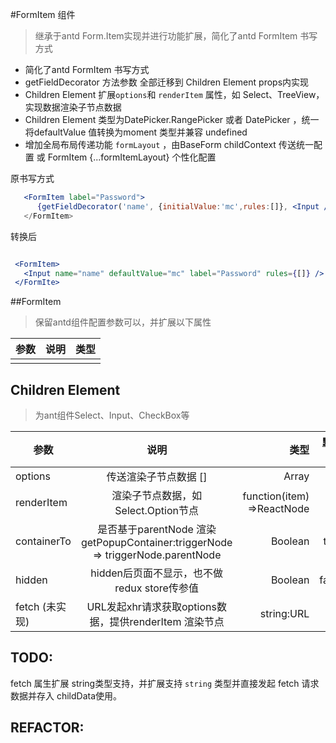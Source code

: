 #FormItem 组件

 > 继承于antd Form.Item实现并进行功能扩展，简化了antd  FormItem 书写方式

 * 简化了antd  FormItem 书写方式
 * getFieldDecorator 方法参数 全部迁移到 Children Element props内实现
 * Children Element 扩展`options`和 `renderItem` 属性，如 Select、TreeView，实现数据渲染子节点数据
 * Children Element 类型为DatePicker.RangePicker 或者 DatePicker ，统一将defaultValue 值转换为moment 类型并兼容 undefined
 * 增加全局布局传递功能 `formLayout` ，由BaseForm childContext 传送统一配置 或 FormItem {...formItemLayout} 个性化配置


原书写方式

 ```jsx
    <FormItem label="Password">
       {getFieldDecorator('name', {initialValue:'mc',rules:[]}, <Input />)
    </FormItem>
 ```

转换后

 ```jsx

  <FormItem>
    <Input name="name" defaultValue="mc" label="Password" rules={[]} />
  </FormIte>

 ```

##FormItem

> 保留antd组件配置参数可以，并扩展以下属性

| 参数 | 说明 | 类型 |
| - | :-: | -: |
|  ||  |


## Children Element

> 为ant组件Select、Input、CheckBox等


| 参数 | 说明 | 类型 | 默认值 |
| - | :-: | -: | -: |
| options | 传送渲染子节点数据 [] | Array  | -  |
| renderItem | 渲染子节点数据，如Select.Option节点 | function(item) =>ReactNode | - |
| containerTo | 是否基于parentNode 渲染getPopupContainer:triggerNode => triggerNode.parentNode | Boolean  | true |
| hidden | hidden后页面不显示，也不做redux store传参值  | Boolean  | false |
| fetch (未实现) | URL发起xhr请求获取options数据，提供renderItem 渲染节点| string:URL | - |



## TODO:

  fetch 属生扩展 string类型支持，并扩展支持 `string` 类型并直接发起 fetch 请求数据并存入 childData使用。

## REFACTOR:
